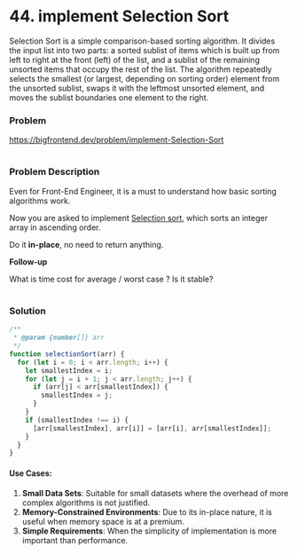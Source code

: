 # 44. implement Selection Sort
Selection Sort is a simple comparison-based sorting algorithm. It divides the input list into two parts: a sorted sublist of items which is built up from left to right at the front (left) of the list, and a sublist of the remaining unsorted items that occupy the rest of the list. The algorithm repeatedly selects the smallest (or largest, depending on sorting order) element from the unsorted sublist, swaps it with the leftmost unsorted element, and moves the sublist boundaries one element to the right.


### Problem

https://bigfrontend.dev/problem/implement-Selection-Sort

#

### Problem Description

Even for Front-End Engineer, it is a must to understand how basic sorting algorithms work.

Now you are asked to implement [Selection sort](https://en.wikipedia.org/wiki/Selection_sort), which sorts an integer array in ascending order.

Do it **in-place**, no need to return anything.

**Follow-up**

What is time cost for average / worst case ? Is it stable?

#

### Solution

```js
/**
 * @param {number[]} arr
 */
function selectionSort(arr) {
  for (let i = 0; i < arr.length; i++) {
    let smallestIndex = i;
    for (let j = i + 1; j < arr.length; j++) {
      if (arr[j] < arr[smallestIndex]) {
        smallestIndex = j;
      }
    }
    if (smallestIndex !== i) {
      [arr[smallestIndex], arr[i]] = [arr[i], arr[smallestIndex]];
    }
  }
}
```

#### Use Cases:

1. **Small Data Sets**: Suitable for small datasets where the overhead of more complex algorithms is not justified.
2. **Memory-Constrained Environments**: Due to its in-place nature, it is useful when memory space is at a premium.
3. **Simple Requirements**: When the simplicity of implementation is more important than performance.